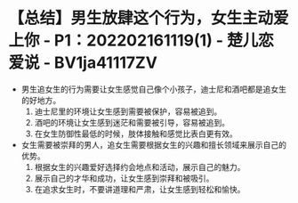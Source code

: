 # 【总结】男生放肆这个行为，女生主动爱上你 - P1：202202161119(1) - 楚儿恋爱说 - BV1ja41117ZV

-   男生追女生的行为需要让女生感觉自己像个小孩子，迪士尼和酒吧都是追女生的好地方。
    1.  迪士尼里的环境让女生感到需要被保护，容易被追到。
    2.  酒吧的环境让女生感到迷茫和需要被引导，容易被追到。
    3.  在女生防御性最低的时候，肢体接触和感觉比表白更有效。
-   女生需要被崇拜的男人，追女生需要根据女生的兴趣和擅长领域来展示自己的优势。
    1.  根据女生的兴趣爱好选择约会地点和活动，展示自己的魅力。
    2.  展示自己的才华和成功，让女生感到崇拜和被吸引。
    3.  在追求女生时，不要讲道理和严肃，让女生感到轻松和愉快。